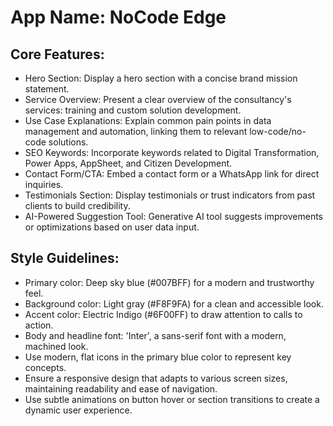# **App Name**: NoCode Edge

## Core Features:

- Hero Section: Display a hero section with a concise brand mission statement.
- Service Overview: Present a clear overview of the consultancy's services: training and custom solution development.
- Use Case Explanations: Explain common pain points in data management and automation, linking them to relevant low-code/no-code solutions.
- SEO Keywords: Incorporate keywords related to Digital Transformation, Power Apps, AppSheet, and Citizen Development.
- Contact Form/CTA: Embed a contact form or a WhatsApp link for direct inquiries.
- Testimonials Section: Display testimonials or trust indicators from past clients to build credibility.
- AI-Powered Suggestion Tool: Generative AI tool suggests improvements or optimizations based on user data input.

## Style Guidelines:

- Primary color: Deep sky blue (#007BFF) for a modern and trustworthy feel.
- Background color: Light gray (#F8F9FA) for a clean and accessible look.
- Accent color: Electric Indigo (#6F00FF) to draw attention to calls to action.
- Body and headline font: 'Inter', a sans-serif font with a modern, machined look.
- Use modern, flat icons in the primary blue color to represent key concepts.
- Ensure a responsive design that adapts to various screen sizes, maintaining readability and ease of navigation.
- Use subtle animations on button hover or section transitions to create a dynamic user experience.